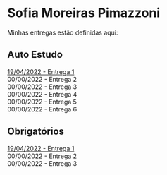 # Sofia Moreiras Pimazzoni
Minhas entregas estão definidas aqui:
## Auto Estudo
<a href="https://github.com/Intelihub/Template_Aluno/blob/main/02_AUT_EST_ENTREGA/Coloque%20aqui%20as%20entregas%20do%20seu%20auto%20estudo.rtf"> 19/04/2022 - Entrega 1 </a>
<br>
00/00/2022 - Entrega 2
<br>
00/00/2022 - Entrega 3
<br>
00/00/2022 - Entrega 4
<br>
00/00/2022 - Entrega 5
<br>
00/00/2022 - Entrega 6
## Obrigatórios
<a href="https://github.com/Intelihub/Template_Aluno/blob/main/03_EX_OBRIGATORIOS/Coloque%20aqui%20entregas%20de%20exerc%C3%ADcios%20obrigat%C3%B3rios.rtf"> 19/04/2022 - Entrega 1 </a>
<br>
00/00/2022 - Entrega 2
<br>
00/00/2022 - Entrega 3

